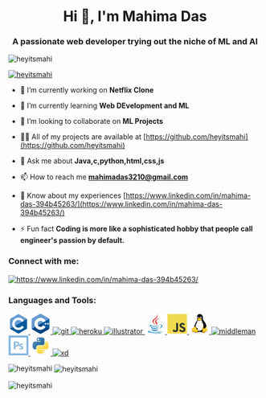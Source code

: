 <h1 align="center">Hi 👋, I'm Mahima Das</h1>
<h3 align="center">A passionate web developer trying out the niche of ML and AI</h3>

<p align="left"> <img src="https://komarev.com/ghpvc/?username=heyitsmahi&label=Profile%20views&color=0e75b6&style=flat" alt="heyitsmahi" /> </p>

<p align="left"> <a href="https://github.com/ryo-ma/github-profile-trophy"><img src="https://github-profile-trophy.vercel.app/?username=heyitsmahi" alt="heyitsmahi" /></a> </p>

- 🔭 I’m currently working on **Netflix Clone**

- 🌱 I’m currently learning **Web DEvelopment and ML**

- 👯 I’m looking to collaborate on **ML Projects**

- 👨‍💻 All of my projects are available at [https://github.com/heyitsmahi](https://github.com/heyitsmahi)

- 💬 Ask me about **Java,c,python,html,css,js**

- 📫 How to reach me **mahimadas3210@gmail.com**

- 📄 Know about my experiences [https://www.linkedin.com/in/mahima-das-394b45263/](https://www.linkedin.com/in/mahima-das-394b45263/)

- ⚡ Fun fact **Coding is more like a sophisticated hobby that people call engineer's passion by default.**

<h3 align="left">Connect with me:</h3>
<p align="left">
<a href="https://linkedin.com/in/https://www.linkedin.com/in/mahima-das-394b45263/" target="blank"><img align="center" src="https://raw.githubusercontent.com/rahuldkjain/github-profile-readme-generator/master/src/images/icons/Social/linked-in-alt.svg" alt="https://www.linkedin.com/in/mahima-das-394b45263/" height="30" width="40" /></a>
</p>

<h3 align="left">Languages and Tools:</h3>
<p align="left"> <a href="https://www.cprogramming.com/" target="_blank" rel="noreferrer"> <img src="https://raw.githubusercontent.com/devicons/devicon/master/icons/c/c-original.svg" alt="c" width="40" height="40"/> </a> <a href="https://www.w3schools.com/cpp/" target="_blank" rel="noreferrer"> <img src="https://raw.githubusercontent.com/devicons/devicon/master/icons/cplusplus/cplusplus-original.svg" alt="cplusplus" width="40" height="40"/> </a> <a href="https://git-scm.com/" target="_blank" rel="noreferrer"> <img src="https://www.vectorlogo.zone/logos/git-scm/git-scm-icon.svg" alt="git" width="40" height="40"/> </a> <a href="https://heroku.com" target="_blank" rel="noreferrer"> <img src="https://www.vectorlogo.zone/logos/heroku/heroku-icon.svg" alt="heroku" width="40" height="40"/> </a> <a href="https://www.adobe.com/in/products/illustrator.html" target="_blank" rel="noreferrer"> <img src="https://www.vectorlogo.zone/logos/adobe_illustrator/adobe_illustrator-icon.svg" alt="illustrator" width="40" height="40"/> </a> <a href="https://www.java.com" target="_blank" rel="noreferrer"> <img src="https://raw.githubusercontent.com/devicons/devicon/master/icons/java/java-original.svg" alt="java" width="40" height="40"/> </a> <a href="https://developer.mozilla.org/en-US/docs/Web/JavaScript" target="_blank" rel="noreferrer"> <img src="https://raw.githubusercontent.com/devicons/devicon/master/icons/javascript/javascript-original.svg" alt="javascript" width="40" height="40"/> </a> <a href="https://www.linux.org/" target="_blank" rel="noreferrer"> <img src="https://raw.githubusercontent.com/devicons/devicon/master/icons/linux/linux-original.svg" alt="linux" width="40" height="40"/> </a> <a href="https://middlemanapp.com/" target="_blank" rel="noreferrer"> <img src="https://raw.githubusercontent.com/leungwensen/svg-icon/b84b3f3a3da329b7c1d02346865f8e98beb05413/dist/svg/logos/middleman.svg" alt="middleman" width="40" height="40"/> </a> <a href="https://www.photoshop.com/en" target="_blank" rel="noreferrer"> <img src="https://raw.githubusercontent.com/devicons/devicon/master/icons/photoshop/photoshop-line.svg" alt="photoshop" width="40" height="40"/> </a> <a href="https://www.python.org" target="_blank" rel="noreferrer"> <img src="https://raw.githubusercontent.com/devicons/devicon/master/icons/python/python-original.svg" alt="python" width="40" height="40"/> </a> <a href="https://www.adobe.com/products/xd.html" target="_blank" rel="noreferrer"> <img src="https://cdn.worldvectorlogo.com/logos/adobe-xd.svg" alt="xd" width="40" height="40"/> </a> </p>

<p><img align="left" src="https://github-readme-stats.vercel.app/api/top-langs?username=heyitsmahi&show_icons=true&locale=en&layout=compact" alt="heyitsmahi" /></p>

<p>&nbsp;<img align="center" src="https://github-readme-stats.vercel.app/api?username=heyitsmahi&show_icons=true&locale=en" alt="heyitsmahi" /></p>

<p><img align="center" src="https://github-readme-streak-stats.herokuapp.com/?user=heyitsmahi&" alt="heyitsmahi" /></p>
